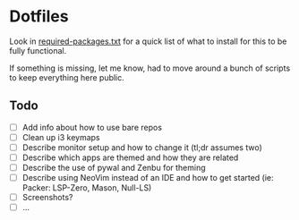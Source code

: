 # Dotfiles

Look in [required-packages.txt](/required-packages.txt) for a quick list of what to install for this to be fully functional.

If something is missing, let me know, had to move around a bunch of scripts to keep everything here public.

## Todo

- [ ] Add info about how to use bare repos
- [ ] Clean up i3 keymaps
- [ ] Describe monitor setup and how to change it (tl;dr assumes two)
- [ ] Describe which apps are themed and how they are related
- [ ] Describe the use of pywal and Zenbu for theming
- [ ] Describe using NeoVim instead of an IDE and how to get started (ie: Packer: LSP-Zero, Mason, Null-LS)
- [ ] Screenshots?
- [ ] ...
